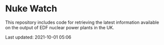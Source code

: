 # Nuke Watch

This repository includes code for retrieving the latest information available on the output of EDF nuclear power plants in the UK.

Last updated: 2021-10-01 05:06